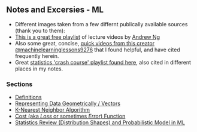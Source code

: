 ## Notes and Excersies - ML

- Different images taken from a few differnt publically available sources (thank you to them):
- [This is a great free playlist](https://www.youtube.com/watch?v=jGwO_UgTS7I&list=PLoROMvodv4rMiGQp3WXShtMGgzqpfVfbU) of lecture videos by [Andrew Ng](https://www.andrewng.org/)
- Also some great, concise, [quick videos from this creator @machinelearninglessons9276](https://www.youtube.com/@machinelearninglessons9276) that I found helpful, and have cited frequently herein.
- Great [statistics 'crash course' playlist found here](https://www.youtube.com/playlist?list=PL8dPuuaLjXtNM_Y-bUAhblSAdWRnmBUcr), also cited in different places in my notes.

### Sections

- [Definitions](./notes/definitions.md)
- [Representing Data Geometrically / Vectors](./notes/rep_data_w_vectors.md)
- [K-Nearest Neighbor Algorithm](./notes/k_nearest_neighbor.md)
- [Cost (aka _Loss_ or sometimes _Error_) Function](./notes/cost-loss_function.md)
- [Statistics Review (Distribution Shapes) and Probabilistic Model in ML](./notes/stats_probabilistic_model.md)
